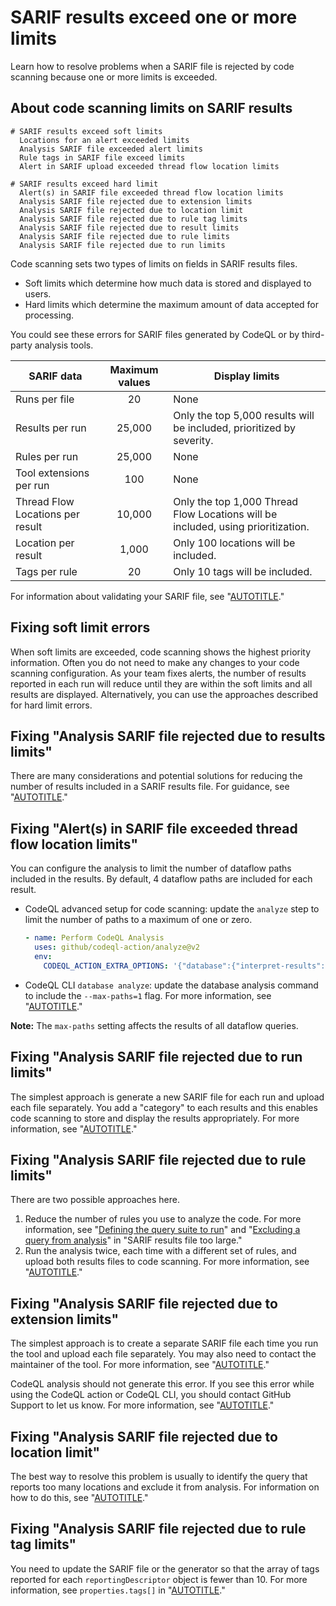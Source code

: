 # SARIF results exceed one or more limits

Learn how to resolve problems when a SARIF file is rejected by code scanning because one or more limits is exceeded.

## About code scanning limits on SARIF results

```text
# SARIF results exceed soft limits
  Locations for an alert exceeded limits
  Analysis SARIF file exceeded alert limits
  Rule tags in SARIF file exceed limits
  Alert in SARIF upload exceeded thread flow location limits

# SARIF results exceed hard limit
  Alert(s) in SARIF file exceeded thread flow location limits
  Analysis SARIF file rejected due to extension limits
  Analysis SARIF file rejected due to location limit
  Analysis SARIF file rejected due to rule tag limits
  Analysis SARIF file rejected due to result limits
  Analysis SARIF file rejected due to rule limits
  Analysis SARIF file rejected due to run limits
```

Code scanning sets two types of limits on fields in SARIF results files.

- Soft limits which determine how much data is stored and displayed to users.
- Hard limits which determine the maximum amount of data accepted for processing.

You could see these errors for SARIF files generated by CodeQL or by third-party analysis tools.

<div class="ghd-tool rowheaders">

| **SARIF data** | **Maximum values** | **Display limits** |
|----------------|:------------------:|-----------------------|
| Runs per file | 20 | None |
| Results per run |  25,000 | Only the top 5,000 results will be included, prioritized by severity. |
| Rules per run | 25,000 | None |
| Tool extensions per run | 100 | None |
| Thread Flow Locations per result | 10,000 | Only the top 1,000 Thread Flow Locations will be included, using prioritization. |
| Location per result |  1,000 | Only 100 locations will be included. |
| Tags per rule |  20 | Only 10 tags will be included. |

</div>

For information about validating your SARIF file, see "[AUTOTITLE](/code-security/code-scanning/integrating-with-code-scanning/sarif-support-for-code-scanning#validating-your-sarif-file)."

## Fixing soft limit errors

When soft limits are exceeded, code scanning shows the highest priority information. Often you do not need to make any changes to your code scanning configuration. As your team fixes alerts, the number of results reported in each run will reduce until they are within the soft limits and all results are displayed. Alternatively, you can use the approaches described for hard limit errors.

## Fixing "Analysis SARIF file rejected due to results limits"

There are many considerations and potential solutions for reducing the number of results included in a SARIF results file. For guidance, see "[AUTOTITLE](/code-security/code-scanning/troubleshooting-sarif-uploads/file-too-large)."

## Fixing "Alert(s) in SARIF file exceeded thread flow location limits"

You can configure the analysis to limit the number of dataflow paths included in the results. By default, 4 dataflow paths are included for each result.

- CodeQL advanced setup for code scanning: update the `analyze` step to limit the number of paths to a maximum of one or zero.

  ```yaml
  - name: Perform CodeQL Analysis
    uses: github/codeql-action/analyze@v2
    env: 
      CODEQL_ACTION_EXTRA_OPTIONS: '{"database":{"interpret-results":["--max-paths", 1]}}'
  ```

- CodeQL CLI `database analyze`: update the database analysis command to include the `--max-paths=1` flag. For more information, see "[AUTOTITLE](/code-security/codeql-cli/codeql-cli-manual/database-analyze#--max-pathsmaxpaths)."

<div class="ghd-spotlight ghd-spotlight-note border rounded-1 my-3 p-3 f5 color-border-accent-emphasis color-bg-accent">

**Note:** The `max-paths` setting affects the results of all dataflow queries.

</div>

## Fixing "Analysis SARIF file rejected due to run limits"

The simplest approach is generate a new SARIF file for each run and upload each file separately. You add a "category" to each results and this enables code scanning to store and display the results appropriately. For more information, see "[AUTOTITLE](/code-security/code-scanning/integrating-with-code-scanning/sarif-support-for-code-scanning#uploading-more-than-one-sarif-file-for-a-commit)."

## Fixing "Analysis SARIF file rejected due to rule limits"

There are two possible approaches here.

1. Reduce the number of rules you use to analyze the code. For more information, see "[Defining the query suite to run](/code-security/code-scanning/troubleshooting-sarif-uploads/file-too-large#defining-the-query-suite-to-run)" and "[Excluding a query from analysis](/code-security/code-scanning/troubleshooting-sarif-uploads/file-too-large#excluding-a-query-from-analysis)" in "SARIF results file too large."
1. Run the analysis twice, each time with a different set of rules, and upload both results files to code scanning. For more information, see "[AUTOTITLE](/code-security/code-scanning/integrating-with-code-scanning/sarif-support-for-code-scanning#uploading-more-than-one-sarif-file-for-a-commit)."

## Fixing "Analysis SARIF file rejected due to extension limits"

The simplest approach is to create a separate SARIF file each time you run the tool and upload each file separately. You may also need to contact the maintainer of the tool. For more information, see "[AUTOTITLE](/code-security/code-scanning/integrating-with-code-scanning/sarif-support-for-code-scanning#uploading-more-than-one-sarif-file-for-a-commit)."

CodeQL analysis should not generate this error. If you see this error while using the CodeQL action or CodeQL CLI, you should contact GitHub Support to let us know. For more information, see "[AUTOTITLE](/support/contacting-github-support)."

## Fixing "Analysis SARIF file rejected due to location limit"

The best way to resolve this problem is usually to identify the query that reports too many locations and exclude it from analysis. For information on how to do this, see "[AUTOTITLE](/code-security/code-scanning/troubleshooting-sarif-uploads/file-too-large#excluding-a-query-from-analysis)."

## Fixing "Analysis SARIF file rejected due to rule tag limits"

You need to update the SARIF file or the generator so that the array of tags reported for each `reportingDescriptor` object is fewer than 10. For more information, see `properties.tags[]` in "[AUTOTITLE](/code-security/code-scanning/integrating-with-code-scanning/sarif-support-for-code-scanning#reportingdescriptor-object)."

